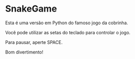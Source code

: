 # SnakeGame
Esta é uma versão em Python do famoso jogo da cobrinha.

Você pode utilizar as setas do teclado para controlar o jogo.

Para pausar, aperte SPACE.

Bom divertimento!
